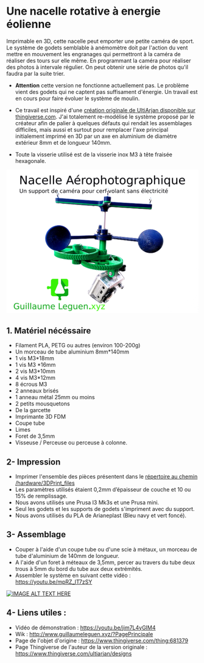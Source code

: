 # Une nacelle rotative à energie éolienne

Imprimable en 3D, cette nacelle peut emporter une petite caméra de sport. Le système de godets semblable à anémomètre doit par l'action du vent mettre en mouvement les engranages qui permettront à la caméra de réaliser des tours sur elle même. En programmant la caméra pour réaliser des photos à intervale régulier. On peut obtenir une série de photos qu'il faudra par la suite trier. 

 - **Attention** cette version ne fonctionne actuellement pas. Le problème vient des godets qui ne captent pas suffisament d'énergie. Un travail est en cours pour faire évoluer le système de moulin.

 - Ce travail est inspiré d'une [création originale de UltiArjan disponible sur thingiverse.com](https://www.thingiverse.com/thing:681379). J'ai totalement re-modélisé le système proposé par le créateur afin de palier à quelques défauts qui rendait les assemblages difficiles, mais aussi et surtout pour remplacer l'axe principal initialement imprimé en 3D par un axe en aluminium de diamètre extérieur 8mm et de longueur 140mm. 

 - Toute la visserie utilisé est de la visserie inox M3 à tête fraisée hexagonale.

![Nacelle eolienne](pictures/Nacelle_eolienne.png)

## 1. Matériel nécéssaire
 - Filament PLA, PETG ou autres (environ 100-200g)
 - Un morceau de tube aluminium 8mm*140mm
 - 1 vis M3*18mm
 - 1 vis M3 *16mm
 - 2 vis M3*10mm
 - 4 vis M3*12mm
 - 8 écrous M3
 - 2 anneaux brisés
 - 1 anneau métal 25mm ou moins
 - 2 petits mousquetons
 - De la garcette
 - Imprimante 3D FDM
 - Coupe tube
 - Limes
 - Foret de 3,5mm
 - Visseuse / Perceuse ou perceuse à colonne. 


## 2- Impression
 - Imprimer l'ensemble des pièces présentent dans le [répertoire au chemin /hardware/3DPrint_files](https://github.com/KonkArLab/KAP_KiteAerialPhotography/tree/main/hardware/3DPrint_files)
 - Les paramètres utilisés étaient 0,2mm d’épaisseur de couche et 10 ou 15% de remplissage. 
 - Nous avons utilisés une Prusa I3 Mk3s et une Prusa mini. 
 - Seul les godets et les supports de godets s'impriment avec du support. 
 - Nous avons utilisés du PLA de Arianeplast (Bleu navy et vert foncé). 


## 3- Assemblage
 - Couper à l'aide d'un coupe tube ou d'une scie à métaux, un morceau de tube d'aluminium de 140mm de longueur.  
 - A l'aide d'un foret à méteaux de 3,5mm, percer au travers du tube deux trous à 5mm du bord du tube aux deux extrémités. 
 - Assembler le système en suivant cette vidéo : https://youtu.be/mpRZ_lT7zSY
 
[![IMAGE ALT TEXT HERE](https://img.youtube.com/vi/mpRZ_lT7zSY/0.jpg)](https://www.youtube.com/mpRZ_lT7zSY)

## 4- Liens utiles : 
 - Vidéo de démonstration : https://youtu.be/jim7L4yGIM4
 - Wik : http://www.guillaumeleguen.xyz/?PagePrincipale
 - Page de l'objet d'origine : https://www.thingiverse.com/thing:681379
 - Page Thingiverse de l'auteur de la version originale : https://www.thingiverse.com/ultiarjan/designs

